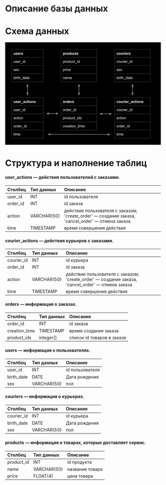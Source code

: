 # Описание базы данных



# Схема данных
![Схема данных](https://github.com/Dariya1105/portfolio/blob/main/2023_01_24_214337_negate.jpeg)

# Структура и наполнение таблиц

#### user_actions — действия пользователей с заказами. 


| Столбец         | Тип данных      | Описание  |
|:----------------|:----------------|:----------|
| user_id         | INT             | id пользователя    |
| order_id        | INT             | id заказа    |
| action          | VARCHAR(50)     | действие пользователя с заказом; 'create_order' — создание заказа, 'cancel_order' — отмена заказа |
| time            | TIMESTAMP       | время совершения действия     |



#### courier_actions — действия курьеров с заказами.


| Столбец         | Тип данных      | Описание  |
|:----------------|:----------------|:----------|
| courier_id      | INT             | id курьера    |
| order_id        | INT             | id заказа    |
| action          | VARCHAR(50)     | действие пользователя с заказом; 'create_order' — создание заказа, 'cancel_order' — отмена заказа |
| time            | TIMESTAMP       | время совершения действия     |



#### orders — информация о заказах.

| Столбец         | Тип данных      | Описание  |
|:----------------|:----------------|:----------|
| order_id        | INT             | id заказа     |
| creation_time   | TIMESTAMP       | время создания заказа   |
| product_ids     | integer[]       | список id товаров в заказе |



#### users — информация о пользователях.


| Столбец         | Тип данных      | Описание  |
|:----------------|:----------------|:----------|
| user_id         | INT             | id пользователя    |
| birth_date      | DATE            | Дата рождения   |
| sex             | VARCHAR(50)     | пол |



#### couriers — информация о курьерах.


| Столбец         | Тип данных      | Описание  |
|:----------------|:----------------|:----------|
| courier_id      | INT             | id курьера    |
| birth_date      | DATE            | Дата рождения   |
| sex             | VARCHAR(50)     | пол |



#### products — информация о товарах, которые доставляет сервис.


| Столбец         | Тип данных      | Описание  |
|:----------------|:----------------|:----------|
| product_id      | INT             | id продукта    |
| name            | VARCHAR(50)     | название товара   |
| price           | FLOAT(4)        | цена товара |
